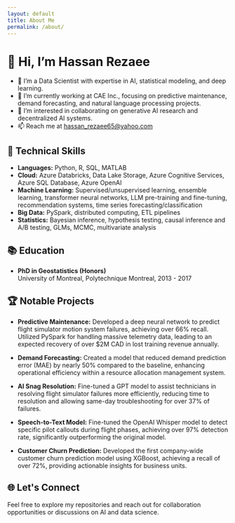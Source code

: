 ```yaml
---
layout: default
title: About Me
permalink: /about/
---
```


# 👋 Hi, I’m Hassan Rezaee

- 👀 I’m a Data Scientist with expertise in AI, statistical modeling, and deep learning.
- 🌱 I’m currently working at CAE Inc., focusing on predictive maintenance, demand forecasting, and natural language processing projects.
- 💞️ I’m interested in collaborating on generative AI research and decentralized AI systems.
- 📫 Reach me at hassan_rezaee65@yahoo.com

## 🔧 Technical Skills

- **Languages:** Python, R, SQL, MATLAB
- **Cloud:** Azure Databricks, Data Lake Storage, Azure Cognitive Services, Azure SQL Database, Azure OpenAI
- **Machine Learning:** Supervised/unsupervised learning, ensemble learning, transformer neural networks, LLM pre-training and fine-tuning, recommendation systems, time series forecasting/classification
- **Big Data:** PySpark, distributed computing, ETL pipelines
- **Statistics:** Bayesian inference, hypothesis testing, causal inference and A/B testing, GLMs, MCMC, multivariate analysis

## 📚 Education

- **PhD in Geostatistics (Honors)**  
  University of Montreal, Polytechnique Montreal, 2013 - 2017

## 🏆 Notable Projects

- **Predictive Maintenance:** Developed a deep neural network to predict flight simulator motion system failures, achieving over 66% recall. Utilized PySpark for handling massive telemetry data, leading to an expected recovery of over \$2M CAD in lost training revenue annually.

- **Demand Forecasting:** Created a model that reduced demand prediction error (MAE) by nearly 50% compared to the baseline, enhancing operational efficiency within a resource allocation management system.

- **AI Snag Resolution:** Fine-tuned a GPT model to assist technicians in resolving flight simulator failures more efficiently, reducing time to resolution and allowing same-day troubleshooting for over 37% of failures.

- **Speech-to-Text Model:** Fine-tuned the OpenAI Whisper model to detect specific pilot callouts during flight phases, achieving over 97% detection rate, significantly outperforming the original model.

- **Customer Churn Prediction:** Developed the first company-wide customer churn prediction model using XGBoost, achieving a recall of over 72%, providing actionable insights for business units.

## 🌐 Let's Connect

Feel free to explore my repositories and reach out for collaboration opportunities or discussions on AI and data science.
